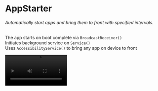 # AppStarter

###### Automatically start apps and bring them to front with specified intervals.

The app starts on boot complete via `BroadcastReceiver()`  
Initiates background service on `Service()`  
Uses `AccessibilityService()` to bring any app on device to front 
  
  
  


[<video src="https://github.com/sheinin/appstarter/raw/refs/heads/main/recording.mp4" width="200" />](https://github.com/user-attachments/assets/78c18b11-a9b6-4406-ae1e-91a6c7945eb7)
